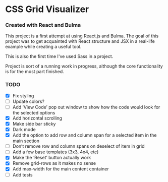 # CSS Grid Visualizer

### Created with React and Bulma

This project is a first attempt at using React.js and Bulma.
The goal of this project was to get acquainted with React structure and JSX in a real-life example while creating a useful tool.

This is also the first time I've used Sass in a project.

Project is sort of a running work in progress, although the core functionality is for the most part finished.

### TODO

- [x] Fix styling
- [ ] Update colors?
- [ ] Add ‘View Code’ pop out window to show how the code would look for the selected options
- [x] Add horizontal scrolling
- [x] Make side bar sticky
- [x] Dark mode
- [x] Add the option to add row and column span for a selected item in the main section
- [ ] Don’t remove row and column spans on deselect of item in grid
- [ ] Add a few base templates (3x3, 4x4, etc)
- [x] Make the ‘Reset’ button actually work
- [x] Remove grid-rows as it makes no sense
- [x] Add max-width for the main content container
- [ ] Add tests
